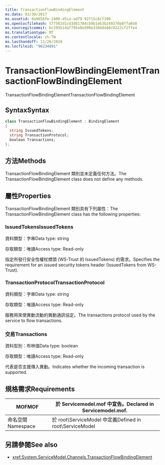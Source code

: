 ```yaml
---
title: TransactionFlowBindingElement
ms.date: 03/30/2017
ms.assetid: 0a9656fe-2400-45ca-ad79-92715c8cf190
ms.openlocfilehash: 577502d1cd3d81784cb9b1eb3b249376b8ffa6b8
ms.sourcegitcommit: bc293b14af795e0e999e3304dd40c0222cf2ffe4
ms.translationtype: MT
ms.contentlocale: zh-TW
ms.lasthandoff: 11/26/2020
ms.locfileid: "96234891"
---
```

# <a name="transactionflowbindingelement"></a><span data-ttu-id="8db33-102">TransactionFlowBindingElement</span><span class="sxs-lookup"><span data-stu-id="8db33-102">TransactionFlowBindingElement</span></span>

<span data-ttu-id="8db33-103">TransactionFlowBindingElement</span><span class="sxs-lookup"><span data-stu-id="8db33-103">TransactionFlowBindingElement</span></span>  
  
## <a name="syntax"></a><span data-ttu-id="8db33-104">Syntax</span><span class="sxs-lookup"><span data-stu-id="8db33-104">Syntax</span></span>  
  
```csharp
class TransactionFlowBindingElement : BindingElement  
{  
  string IssuedTokens;  
  string TransactionProtocol;  
  boolean Transactions;  
};  
```  
  
## <a name="methods"></a><span data-ttu-id="8db33-105">方法</span><span class="sxs-lookup"><span data-stu-id="8db33-105">Methods</span></span>  

 <span data-ttu-id="8db33-106">TransactionFlowBindingElement 類別並未定義任何方法。</span><span class="sxs-lookup"><span data-stu-id="8db33-106">The TransactionFlowBindingElement class does not define any methods.</span></span>  
  
## <a name="properties"></a><span data-ttu-id="8db33-107">屬性</span><span class="sxs-lookup"><span data-stu-id="8db33-107">Properties</span></span>  

 <span data-ttu-id="8db33-108">TransactionFlowBindingElement 類別具有下列屬性：</span><span class="sxs-lookup"><span data-stu-id="8db33-108">The TransactionFlowBindingElement class has the following properties:</span></span>  
  
### <a name="issuedtokens"></a><span data-ttu-id="8db33-109">IssuedTokens</span><span class="sxs-lookup"><span data-stu-id="8db33-109">IssuedTokens</span></span>  

 <span data-ttu-id="8db33-110">資料類型：字串</span><span class="sxs-lookup"><span data-stu-id="8db33-110">Data type: string</span></span>  
  
 <span data-ttu-id="8db33-111">存取類型：唯讀</span><span class="sxs-lookup"><span data-stu-id="8db33-111">Access type: Read-only</span></span>  
  
 <span data-ttu-id="8db33-112">指定所發行安全性權杖標頭 (WS-Trust 的 IssuedTokens) 的需求。</span><span class="sxs-lookup"><span data-stu-id="8db33-112">Specifies the requirement for an issued security tokens header (IssuedTokens from WS-Trust).</span></span>  
  
### <a name="transactionprotocol"></a><span data-ttu-id="8db33-113">TransactionProtocol</span><span class="sxs-lookup"><span data-stu-id="8db33-113">TransactionProtocol</span></span>  

 <span data-ttu-id="8db33-114">資料類型：字串</span><span class="sxs-lookup"><span data-stu-id="8db33-114">Data type: string</span></span>  
  
 <span data-ttu-id="8db33-115">存取類型：唯讀</span><span class="sxs-lookup"><span data-stu-id="8db33-115">Access type: Read-only</span></span>  
  
 <span data-ttu-id="8db33-116">服務用來使異動流動的異動通訊協定。</span><span class="sxs-lookup"><span data-stu-id="8db33-116">The transactions protocol used by the service to flow transactions.</span></span>  
  
### <a name="transactions"></a><span data-ttu-id="8db33-117">交易</span><span class="sxs-lookup"><span data-stu-id="8db33-117">Transactions</span></span>  

 <span data-ttu-id="8db33-118">資料型別：布林值</span><span class="sxs-lookup"><span data-stu-id="8db33-118">Data type: boolean</span></span>  
  
 <span data-ttu-id="8db33-119">存取類型：唯讀</span><span class="sxs-lookup"><span data-stu-id="8db33-119">Access type: Read-only</span></span>  
  
 <span data-ttu-id="8db33-120">代表是否支援傳入異動。</span><span class="sxs-lookup"><span data-stu-id="8db33-120">Indicates whether the incoming transaction is supported.</span></span>  
  
## <a name="requirements"></a><span data-ttu-id="8db33-121">規格需求</span><span class="sxs-lookup"><span data-stu-id="8db33-121">Requirements</span></span>  
  
|<span data-ttu-id="8db33-122">MOF</span><span class="sxs-lookup"><span data-stu-id="8db33-122">MOF</span></span>|<span data-ttu-id="8db33-123">於 Servicemodel.mof 中宣告。</span><span class="sxs-lookup"><span data-stu-id="8db33-123">Declared in Servicemodel.mof.</span></span>|  
|---------|-----------------------------------|  
|<span data-ttu-id="8db33-124">命名空間</span><span class="sxs-lookup"><span data-stu-id="8db33-124">Namespace</span></span>|<span data-ttu-id="8db33-125">於 root\ServiceModel 中定義</span><span class="sxs-lookup"><span data-stu-id="8db33-125">Defined in root\ServiceModel</span></span>|  
  
## <a name="see-also"></a><span data-ttu-id="8db33-126">另請參閱</span><span class="sxs-lookup"><span data-stu-id="8db33-126">See also</span></span>

- <xref:System.ServiceModel.Channels.TransactionFlowBindingElement>
